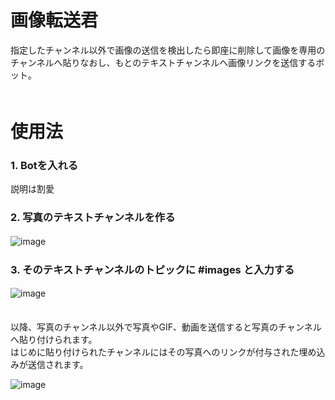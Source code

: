 # 画像転送君
指定したチャンネル以外で画像の送信を検出したら即座に削除して画像を専用のチャンネルへ貼りなおし、もとのテキストチャンネルへ画像リンクを送信するボット。  
　 
　  

# 使用法
### 1. Botを入れる
説明は割愛
　  
  
### 2. 写真のテキストチャンネルを作る
![image](https://user-images.githubusercontent.com/107156665/175274478-aa292a22-a3e3-4385-9bf8-df7284719a15.png)
　  
  
### 3. そのテキストチャンネルのトピックに **#images** と入力する
![image](https://user-images.githubusercontent.com/107156665/175275771-171753d8-9224-42cf-b8af-974cf4a7e0cd.png)
　  
　  
  
以降、写真のチャンネル以外で写真やGIF、動画を送信すると写真のチャンネルへ貼り付けられます。  
はじめに貼り付けられたチャンネルにはその写真へのリンクが付与された埋め込みが送信されます。  
  
![image](https://user-images.githubusercontent.com/107156665/175273908-82d267ad-bdad-40cb-8b59-fb82342eebb4.png)
